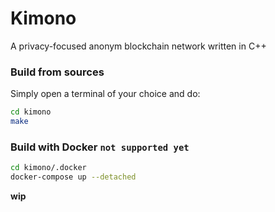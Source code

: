 # Kimono
A privacy-focused anonym blockchain network written in C++ 


<!--### Install dependencies

```bash
apt-get unzip libssl
``` -->


### Build from sources

Simply open a terminal of your choice and do:

```bash
cd kimono
make
```

### Build with Docker `not supported yet`

```bash
cd kimono/.docker
docker-compose up --detached
```

**wip** 
